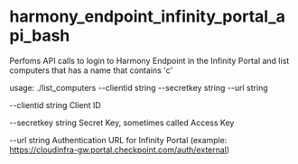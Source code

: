 # harmony_endpoint_infinity_portal_api_bash

Perfoms API calls to login to Harmony Endpoint in the Infinity Portal and list computers that has a name that contains 'c'

usage: ./list_computers --clientid string --secretkey string --url string

--clientid string   Client ID

--secretkey string  Secret Key, sometimes called Access Key

--url string        Authentication URL for Infinity Portal
                    (example: https://cloudinfra-gw.portal.checkpoint.com/auth/external)
